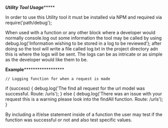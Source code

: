 
*******************************Utility Tool Usage************************************


In order to use this Utility tool it must be installed via NPM and required via  require('path/debug');

When used with a function or any other block where a developer would normally console.log out some information the
tool may be called by using debug.log('Information wishing to be stored in a log to be reviewed'); after doing so the tool
will write a file called log.txt in the project directory adn this is where the logs will be sent. The logs can be as intricate
or as simple as the developer would like them to be.

******************************Example************************************************

    // Logging function for when a request is made

  if (success) {
    debug.log('The find all request for the url model was successful. Route: /urls');
  } else {
    debug.log('There was an issue with your request this is a warning please look into the findAll function. Route: /urls');
  }

  By including a if/else statement inside of a function the user may test if the function was successful or not and also
  test specific values.





